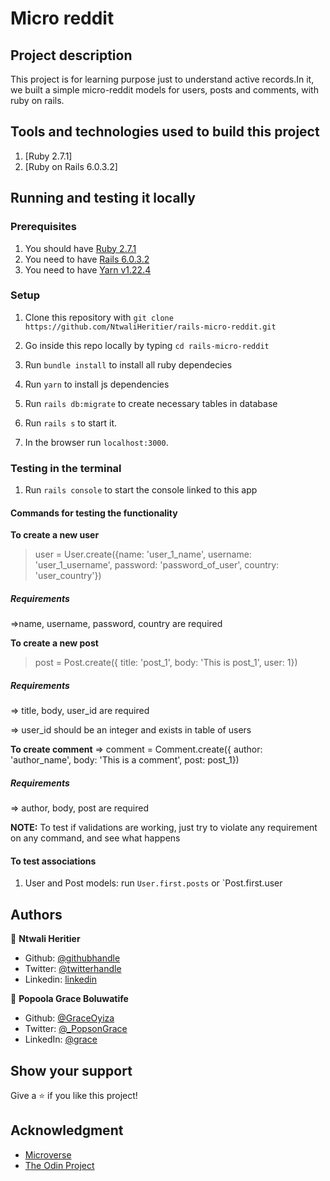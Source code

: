 # Micro reddit

## Project description
This project is for learning purpose just to understand active records.In it, we built a simple micro-reddit models for users, posts and comments, with ruby on rails. 


## Tools and technologies used to build this project
1. [Ruby 2.7.1]
2. [Ruby on Rails 6.0.3.2]

## Running and testing it locally

### Prerequisites
1. You should have [Ruby 2.7.1](https://www.ruby-lang.org/en/news/2020/03/31/ruby-2-7-1-released/)
2. You need to have [Rails 6.0.3.2](https://weblog.rubyonrails.org/2020/6/17/Rails-6-0-3-2-has-been-released/)
3. You need to have [Yarn v1.22.4](https://yarnpkg.com/)


### Setup
1. Clone this repository with `git clone https://github.com/NtwaliHeritier/rails-micro-reddit.git`

2. Go inside this repo locally by typing `cd rails-micro-reddit`

3. Run `bundle install` to install all ruby dependecies

4. Run `yarn` to install js dependencies

5. Run `rails db:migrate` to create necessary tables in database

6. Run `rails s` to start it.

7. In the browser run `localhost:3000`.

### Testing in the terminal
1. Run `rails console` to start the console linked to this app

#### Commands for testing the functionality
**To create a new user**
> user = User.create({name: 'user_1_name', username: 'user_1_username', password: 'password_of_user', country: 'user_country'})

##### Requirements
=>name, username, password, country are required

**To create a new post**
> post = Post.create({ title: 'post_1', body: 'This is post_1', user: 1})

##### Requirements
=> title, body, user_id are required

=> user_id should be an integer and exists in table of users

**To create comment**
=> comment = Comment.create({ author: 'author_name', body: 'This is a comment', post: post_1})

##### Requirements
=> author, body, post are required

__NOTE:__ To test if validations are working, just try to violate any requirement on any command, and see what happens

#### To test associations

1. User and Post models: run `User.first.posts` or `Post.first.user


## Authors

👤 **Ntwali Heritier**

- Github: [@githubhandle](https://github.com/NtwaliHeritier)
- Twitter: [@twitterhandle](https://twitter.com/NtwaliHeritier)
- Linkedin: [linkedin](https://linkedin.com/in/ntwali-heritier-9950001a2)

👤 **Popoola Grace Boluwatife**

- Github: [@GraceOyiza](https://github.com/GraceOyiza)
- Twitter: [@_PopsonGrace](https://twitter.com/_PopsonGrace)
- LinkedIn: [@grace](https://www.linkedin.com/in/grace-popoola)

## Show your support 
Give a ⭐️ if you like this project!

## Acknowledgment
* [Microverse](https://www.microvese.org)
* [The Odin Project](https://www.theodinproject.com)
